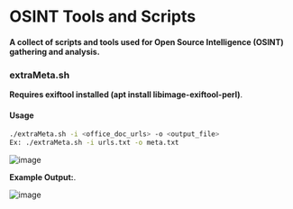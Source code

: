 # OSINT Tools and Scripts
#### A collect of scripts and tools used for Open Source Intelligence (OSINT) gathering and analysis. 

### extraMeta.sh
**Requires exiftool installed (apt install libimage-exiftool-perl)**. 

#### Usage
```bash
./extraMeta.sh -i <office_doc_urls> -o <output_file>
Ex: ./extraMeta.sh -i urls.txt -o meta.txt
```
![image](https://user-images.githubusercontent.com/81575551/121958268-7ed65780-cd31-11eb-83a0-0b2099909312.png)

**Example Output:**. 
  
![image](https://user-images.githubusercontent.com/81575551/121958457-b5ac6d80-cd31-11eb-9e57-ed3a9a8843e8.png)
